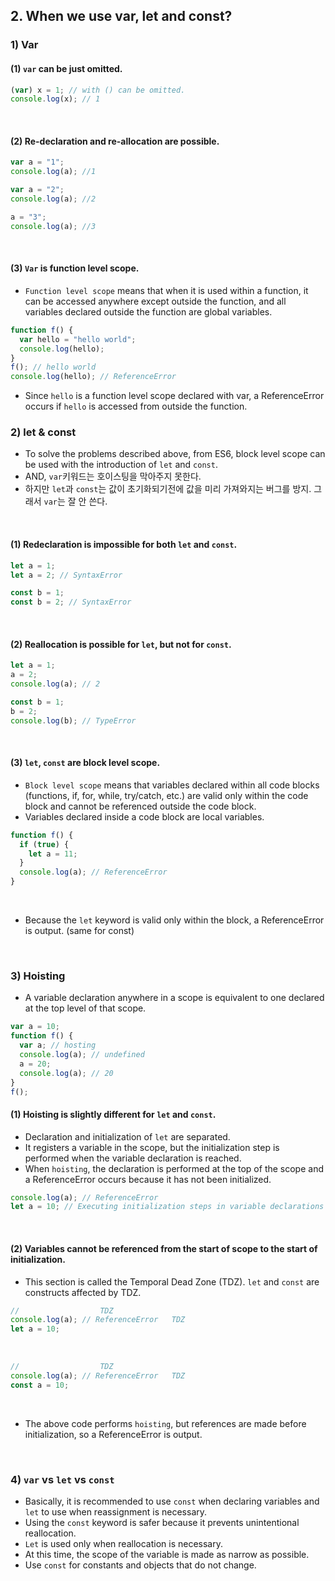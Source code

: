 ## 2. When we use var, let and const?
### 1) Var
#### (1) ```var``` can be just omitted.
```javascript
(var) x = 1; // with () can be omitted.
console.log(x); // 1
```
<br>

#### (2) Re-declaration and re-allocation are possible.
```javascript
var a = "1";
console.log(a); //1

var a = "2";
console.log(a); //2

a = "3";
console.log(a); //3
```
<br>

#### (3) ```Var``` is function level scope.
* ```Function level scope``` means that when it is used within a function, it can be accessed anywhere except outside the function, and all variables declared outside the function are global variables.
```javascript
function f() {
  var hello = "hello world";
  console.log(hello);
}
f(); // hello world
console.log(hello); // ReferenceError
```
* Since ```hello``` is a function level scope declared with var, a ReferenceError occurs if ```hello``` is accessed from outside the function.

### 2) let & const
* To solve the problems described above, from ES6, block level scope can be used with the introduction of ```let``` and ```const```.
* AND, ```var```키워드는 호이스팅을 막아주지 못한다. 
* 하지만 ```let```과 ```const```는 값이 초기화되기전에 값을 미리 가져와지는 버그를 방지. 그래서 ```var```는 잘 안 쓴다.
<br>

#### (1) Redeclaration is impossible for both ```let``` and ```const```.
```javascript
let a = 1;
let a = 2; // SyntaxError

const b = 1;
const b = 2; // SyntaxError
```
<br>

#### (2) Reallocation is possible for ```let```, but not for ```const```.
```javascript
let a = 1;
a = 2;
console.log(a); // 2

const b = 1;
b = 2;
console.log(b); // TypeError
```
<br>

#### (3) ```let```, ```const``` are block level scope.
* ```Block level scope``` means that variables declared within all code blocks (functions, if, for, while, try/catch, etc.) are valid only within the code block and cannot be referenced outside the code block.
* Variables declared inside a code block are local variables.
```javascript
function f() {
  if (true) {
    let a = 11;
  }
  console.log(a); // ReferenceError
}
```
<br>

* Because the ```let``` keyword is valid only within the block, a ReferenceError is output. (same for const)
<br>

### 3) Hoisting
* A variable declaration anywhere in a scope is equivalent to one declared at the top level of that scope.
```javascript
var a = 10;
function f() {
  var a; // hosting
  console.log(a); // undefined
  a = 20;
  console.log(a); // 20
}
f();
```

#### (1) Hoisting is slightly different for ```let``` and ```const```.
* Declaration and initialization of ```let``` are separated.
* It registers a variable in the scope, but the initialization step is performed when the variable declaration is reached.
* When ```hoisting```, the declaration is performed at the top of the scope and a ReferenceError occurs because it has not been initialized.
```javascript
console.log(a); // ReferenceError
let a = 10; // Executing initialization steps in variable declarations
```
<br>

#### (2) Variables cannot be referenced from the start of scope to the start of initialization.
* This section is called the Temporal Dead Zone (TDZ). ```let``` and ```const``` are constructs affected by TDZ.
```javascript
// 					TDZ
console.log(a); // ReferenceError	TDZ
let a = 10;
```
<br>

```javascript
// 					TDZ
console.log(a); // ReferenceError	TDZ
const a = 10;
```
<br>

* The above code performs ```hoisting```, but references are made before initialization, so a ReferenceError is output.
<br>

### 4) ```var``` vs ```let``` vs ```const```

* Basically, it is recommended to use ```const``` when declaring variables and ```let``` to use when reassignment is necessary.
* Using the ```const``` keyword is safer because it prevents unintentional reallocation.
* ```Let``` is used only when reallocation is necessary.
* At this time, the scope of the variable is made as narrow as possible.
* Use ```const``` for constants and objects that do not change.
